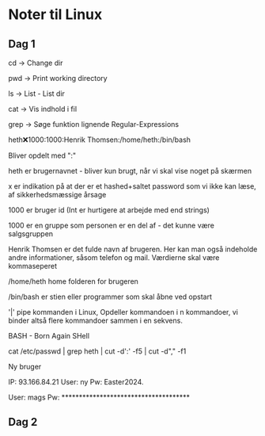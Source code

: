 # Noter til Linux

## Dag 1

cd -> Change dir

pwd -> Print working directory

ls -> List - List dir

cat -> Vis indhold i fil

grep -> Søge funktion lignende Regular-Expressions

heth:x:1000:1000:Henrik Thomsen:/home/heth:/bin/bash

Bliver opdelt med ":"

heth er brugernavnet - bliver kun brugt, når vi skal vise noget på skærmen

x er indikation på at der er et hashed+saltet password som vi ikke kan læse, af sikkerhedsmæssige årsage

1000 er bruger id (Int er hurtigere at arbejde med end strings)

1000 er en gruppe som personen er en del af - det kunne være salgsgruppen

Henrik Thomsen er det fulde navn af brugeren. Her kan man også indeholde andre informationer, såsom telefon og mail. Værdierne skal være kommaseperet

/home/heth home folderen for brugeren

/bin/bash er stien eller programmer som skal åbne ved opstart

'|'
pipe kommanden i Linux, Opdeller kommandoen i n kommandoer, vi binder altså flere kommandoer sammen i en sekvens.

BASH - Born Again SHell

cat /etc/passwd | grep heth | cut -d':' -f5 | cut -d"," -f1

Ny bruger

IP: 93.166.84.21
User: ny
Pw: Easter2024.

User: mags
Pw: *************************************

## Dag 2
